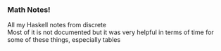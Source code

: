 ### Math Notes!
All my Haskell notes from discrete  
Most of it is not documented but it was very helpful in terms of time for some of these things, especially tables
